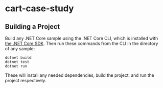 # cart-case-study
 
## Building a Project

Build any .NET Core sample using the .NET Core CLI, which is installed with [the .NET Core SDK](https://www.microsoft.com/net/download). Then run
these commands from the CLI in the directory of any sample:

```console
dotnet build
dotnet test
dotnet run
```

These will install any needed dependencies, build the project, and run
the project respectively.
